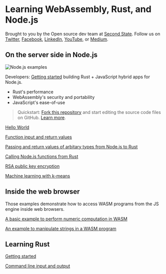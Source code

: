 
# Learning WebAssembly, Rust, and Node.js

Brought to you by the Open source dev team at [Second State](https://www.secondstate.io/). Follow us on [Twitter](https://twitter.com/secondstateinc), [Facebook](https://www.facebook.com/SecondState.io/), [LinkedIn](https://www.linkedin.com/company/second-state/), [YouTube](https://www.youtube.com/channel/UCePMT5duHcIbJlwJRSOPDMQ), or [Medium](https://medium.com/wasm).

## On the server side in Node.js

![Node.js examples](https://github.com/second-state/wasm-learning/workflows/Node.js%20examples/badge.svg)

Developers: [Getting started](https://www.secondstate.io/articles/getting-started-with-rust-function/) building Rust + JavaScript hybrid apps for Node.js.

* Rust's performance
* WebAssembly's security and portability
* JavaScript's ease-of-use

> Quickstart: [Fork this repository](https://github.com/second-state/ssvm-nodejs-starter) and start editing the source code files on GitHub. [Learn more](hhttps://www.secondstate.io/articles/getting-started-rust-nodejs-vscode/). 

[Hello World](nodejs/hello/README.md)

[Function input and return values](nodejs/functions/README.md)

[Passing and return values of arbitary types from Node.js to Rust](nodejs/json_io/README.md)

[Calling Node.js functions from Rust](nodejs/nodejs_example/README.md)

[RSA public key encryption](nodejs/rsa_example/README.md)

[Machine learning with k-means](nodejs/kmeans/README.md)

## Inside the web browser

Those examples demonstrate how to access WASM programs from the JS engine inside web browsers.

[A basic example to perform numeric computation in WASM](browser/triple/README.md)

[An example to manipulate strings in a WASM program](browser/hello/README.md)

## Learning Rust

[Getting started](rust/hello/README.md)

[Command line input and output](rust/cli/README.md)


